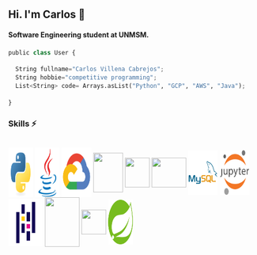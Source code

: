 ## Hi. I'm Carlos 🤟
#### Software Engineering student at UNMSM. 
<!--
**CarlosVillena17/CarlosVillena17** is a ✨ _special_ ✨ repository because its `README.md` (this file) appears on your GitHub profile.

Here are some ideas to get you started:

- 🔭 I’m currently working on ...
- 🌱 I’m currently learning ...
- 👯 I’m looking to collaborate on ...
- 🤔 I’m looking for help with ...
- 💬 Ask me about ...
- 📫 How to reach me: ...
- 😄 Pronouns: ...
- ⚡ Fun fact: ...
-->
  ```python
public class User {

    String fullname="Carlos Villena Cabrejos";
    String hobbie="competitive programming";
    List<String> code= Arrays.asList("Python", "GCP", "AWS", "Java");
    
}

  ```

  ### Skills ⚡
  <div style="display: inline_block;"><br>
        <img align="center" height="100" width="50" src="https://github.com/devicons/devicon/blob/v2.15.1/icons/python/python-original.svg" />
        <img align="center" height="100" width="50" src="https://github.com/devicons/devicon/blob/v2.15.1/icons/java/java-original.svg" />
        <img align="center" height="100" width="60" src="https://github.com/devicons/devicon/blob/v2.15.1/icons/googlecloud/googlecloud-original.svg"/>
        <img align="center" height="80" width="60" src="https://www.kolibers.com/images/amazon-cloud.png" />
        <img align="center" height="60" width="50" src="https://dataliticaec.com/wp-content/uploads/2023/04/power-bi-logo-datalitica-min.png" />
        <img align="center" height="60" width="70" src="https://analitica.digital/wp-content/uploads/2023/02/logo_lockup_analytics_icon_vertical_black_2x.png" />
        <img align="center" height="90" width="60" src="https://raw.githubusercontent.com/devicons/devicon/master/icons/mysql/mysql-original-wordmark.svg" />
        <img align="center" height="90" width="60" src="https://github.com/devicons/devicon/blob/v2.15.1/icons/jupyter/jupyter-original-wordmark.svg" />
        <img align="center" height="95" width="70" src="https://raw.githubusercontent.com/devicons/devicon/2ae2a900d2f041da66e950e4d48052658d850630/icons/pandas/pandas-original.svg" />
        <img align="center" height="100" width="70" src="https://upload.wikimedia.org/wikipedia/commons/0/05/Scikit_learn_logo_small.svg" />
        <img align="center" height="50" width="50" src="https://www.vectorlogo.zone/logos/tensorflow/tensorflow-icon.svg" />
        <img align="center" height="90" width="50" src="https://github.com/devicons/devicon/blob/v2.15.1/icons/spring/spring-original.svg" />

   </div>

 
